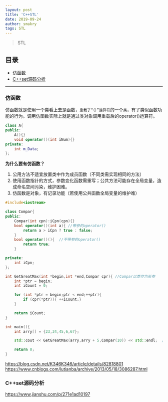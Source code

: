```yaml
---
layout: post
title: 'C++STL'
date: 2019-09-24
author: smakry
tags: STL
---
```


> STL    

## 目录  

- [仿函数](#list_1)
- [C++set源码分析](#list_2)

--- 

### <span id = "list_1"></span>仿函数  

仿函数就是使用一个类看上去是函数，`重载了“（）”运算符`的一个`类`，有了类似函数功能的行为。调用仿函数实际上就是通过类对象调用重载后的operator()运算符。  
  
```cpp
class A{
public:
	A(){}
	void operator()(int iNum){}
private:
	int m_Data;
};
```  

**为什么要有仿函数？**

1. 公用方法不适宜放置类中作为成员函数（不同类需实现相同的方法）
2. 使用函数指针的方式，参数变化函数需重写；公共方法可能存在全局变量，造成命名空间污染，维护困难。
3. 仿函数是对象，有记录功能（若使用公共函数全局变量的维护难）

```cpp
#include<iostream>

class Compar{
public:
    Compar(int cpn):iCpn(cpn){}
    bool operator()(int a){ //带参的operator()
        return a > iCpn ? true : false;
    }
    bool operator()(){  //不带参的operator()
        return true;
    }

private:
    int iCpn;
};

int GetGreatMax(int *begin,int *end,Compar cpr){ //Compar以类作为形参
    int *ptr = begin;
    int iCount = 0;

    for (int *ptr = begin;ptr < end;++ptr){
        if (cpr(*ptr)){ ++iCount;}
    }

    return iCount;
}

int main(){
    int arry[] = {23,34,45,6,67};

    std::cout << GetGreatMax(arry,arry + 5,Compar(10)) << std::endl;  //此处Compar调用同函数调用方式

    return 0;
}  
```  

<https://blog.csdn.net/K346K346/article/details/82818801>  
<https://www.cnblogs.com/lutianba/archive/2013/05/18/3086287.html>

### <span id = "list_2"></span>C++set源码分析  

<https://www.jianshu.com/p/271e1ad10197>